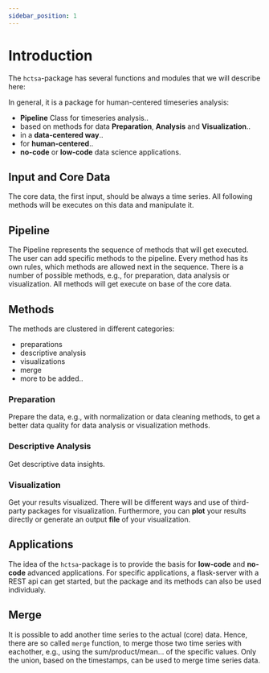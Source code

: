 ```yaml
---
sidebar_position: 1
---
```


# Introduction

The `hctsa`-package has several functions and modules that we will describe here: 

In general, it is a package for human-centered timeseries analysis:
- **Pipeline** Class for timeseries analysis..
- based on methods for data **Preparation**, **Analysis** and **Visualization**..
- in a **data-centered way**..
- for **human-centered**.. 
- **no-code** or **low-code** data science applications.

## Input and Core Data

The core data, the first input, should be always a time series. All following methods will be executes on this data and manipulate it.

## Pipeline

The Pipeline represents the sequence of methods that will get executed. The user can add specific methods to the pipeline. Every method has its own rules, which methods are allowed next in the sequence. There is a number of possible methods, e.g., for preparation, data analysis or visualization. All methods will get execute on base of the core data.

## Methods

The methods are clustered in different categories:
- preparations
- descriptive analysis
- visualizations
- merge
- more to be added..

### Preparation

Prepare the data, e.g., with normalization or data cleaning methods, to get a better data quality for data analysis or visualization methods.

### Descriptive Analysis

Get descriptive data insights.

### Visualization

Get your results visualized. There will be different ways and use of third-party packages for visualization. Furthermore, you can **plot** your results directly or generate an output **file** of your visualization.

## Applications

The idea of the `hctsa`-package is to provide the basis for **low-code** and **no-code** advanced applications. For specific applications, a flask-server with a REST api can get started, but the package and its methods can also be used individualy. 

## Merge

It is possible to add another time series to the actual (core) data. Hence, there are so called `merge` function, to merge those two time series with eachother, e.g., using the sum/product/mean... of the specific values. Only the union, based on the timestamps, can be used to merge time series data.

<!-- 
Run the development server:

```shell
cd my-website

npx docusaurus start
```

Your site starts at `http://localhost:3000`.

Open `docs/intro.md` and edit some lines: the site **reloads automatically** and display your changes.

Generate a new Docusaurus site using the **classic template**:

```shell
npx @docusaurus/init@latest init my-website classic
``` 
-->
